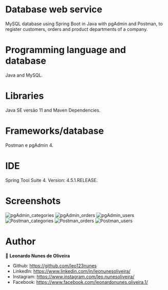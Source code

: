 # Database web service
MySQL database using Spring Boot in Java with pgAdmin and Postman, to register customers,
orders and product departments of a company.

# Programming language and database
Java and MySQL.

# Libraries
Java SE versão 11 and Maven Dependencies.

# Frameworks/database
Postman e pgAdmin 4.

# IDE
Spring Tool Suite 4. Version: 4.5.1.RELEASE.

# Screenshots
![pgAdmin_categories](https://user-images.githubusercontent.com/53942734/143713396-16c7fb3b-b2a6-4007-af5b-92ae98b745c2.png)
![pgAdmin_orders](https://user-images.githubusercontent.com/53942734/143713415-41d02f1f-f8fb-441c-a3ef-0838385fd87f.png)
![pgAdmin_users](https://user-images.githubusercontent.com/53942734/143713422-36566e67-db87-4412-9438-23f38bc956f0.png)
![Postman_categories](https://user-images.githubusercontent.com/53942734/143713428-2b4a90cd-110b-4fc6-ba6d-452960543222.png)
![Postman_orders](https://user-images.githubusercontent.com/53942734/143713433-5efb9055-10f8-4e95-861a-c22614de5587.png)
![Postman_users](https://user-images.githubusercontent.com/53942734/143713440-1a483afc-9d73-40b1-8bd9-770d16505a1b.png)

# Author

👤 **Leonardo Nunes de Oliveira**

* Github: https://github.com/leo123nunes
* LinkedIn: https://www.linkedin.com/in/leonunesoliveira/
* Instagram: https://www.instagram.com/leo.nunesoliveira/
* Facebook: https://www.facebook.com/leonardonunes.oliveira.1/

